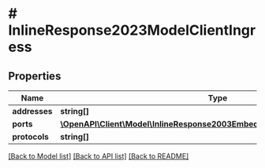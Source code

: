 # # InlineResponse2023ModelClientIngress

## Properties

Name | Type | Description | Notes
------------ | ------------- | ------------- | -------------
**addresses** | **string[]** |  | 
**ports** | [**\OpenAPI\Client\Model\InlineResponse2003EmbeddedModelClientIngressPorts[]**](InlineResponse2003EmbeddedModelClientIngressPorts.md) |  | 
**protocols** | **string[]** |  | 

[[Back to Model list]](../../README.md#documentation-for-models) [[Back to API list]](../../README.md#documentation-for-api-endpoints) [[Back to README]](../../README.md)



